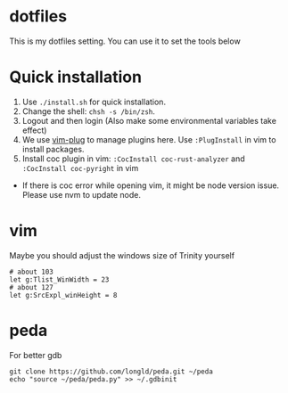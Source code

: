 # dotfiles

This is my dotfiles setting.
You can use it to set the tools below

# Quick installation

1. Use `./install.sh` for quick installation.
2. Change the shell: `chsh -s /bin/zsh`.
3. Logout and then login (Also make some environmental variables take effect)
4. We use [vim-plug](https://github.com/junegunn/vim-plug) to manage plugins here. Use `:PlugInstall` in vim to install packages.
5. Install coc plugin in vim: `:CocInstall coc-rust-analyzer` and `:CocInstall coc-pyright` in vim
  - If there is coc error while opening vim, it might be node version issue. Please use nvm to update node.

# vim

Maybe you should adjust the windows size of Trinity yourself

```shell
# about 103
let g:Tlist_WinWidth = 23
# about 127
let g:SrcExpl_winHeight = 8
```

# peda

For better gdb

```shell
git clone https://github.com/longld/peda.git ~/peda
echo "source ~/peda/peda.py" >> ~/.gdbinit
```

